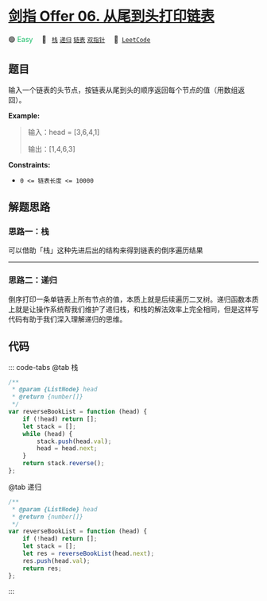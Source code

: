 # [剑指 Offer 06. 从尾到头打印链表](https://leetcode.cn/problems/cong-wei-dao-tou-da-yin-lian-biao-lcof)

🟢 <font color=#15bd66>Easy</font>&emsp; 🔖&ensp; [`栈`](/leetcode/outline/tag/stack.md) [`递归`](/leetcode/outline/tag/recursion.md) [`链表`](/leetcode/outline/tag/linked-list.md) [`双指针`](/leetcode/outline/tag/two-pointers.md)&emsp; 🔗&ensp;[`LeetCode`](https://leetcode.cn/problems/cong-wei-dao-tou-da-yin-lian-biao-lcof/)

## 题目

输入一个链表的头节点，按链表从尾到头的顺序返回每个节点的值（用数组返回）。

**Example:**

> 输入：head = [3,6,4,1]
>
> 输出：[1,4,6,3]

**Constraints:**

- `0 <= 链表长度 <= 10000`

## 解题思路

### 思路一：栈

可以借助「栈」这种先进后出的结构来得到链表的倒序遍历结果

---

### 思路二：递归

倒序打印一条单链表上所有节点的值，本质上就是后续遍历二叉树。递归函数本质上就是让操作系统帮我们维护了递归栈，和栈的解法效率上完全相同，但是这样写代码有助于我们深入理解递归的思维。

## 代码

::: code-tabs
@tab 栈

```javascript
/**
 * @param {ListNode} head
 * @return {number[]}
 */
var reverseBookList = function (head) {
	if (!head) return [];
	let stack = [];
	while (head) {
		stack.push(head.val);
		head = head.next;
	}
	return stack.reverse();
};
```

@tab 递归

```javascript
/**
 * @param {ListNode} head
 * @return {number[]}
 */
var reverseBookList = function (head) {
	if (!head) return [];
	let stack = [];
	let res = reverseBookList(head.next);
	res.push(head.val);
	return res;
};
```

:::
